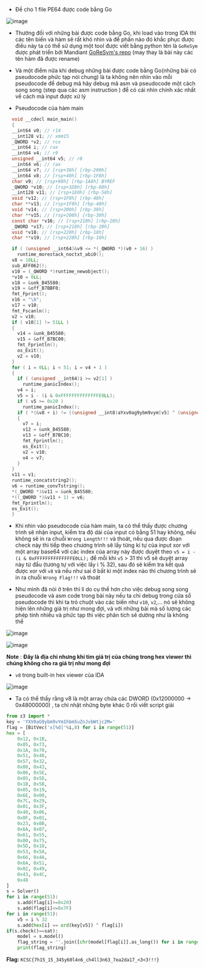 - Đề cho 1 file PE64 được code bằng Go

![image](https://github.com/user-attachments/assets/d77e878b-caab-4ae3-aef9-3c7509c7c2b9)


- Thường đối với những bài được code bằng Go, khi load vào trong IDA thì các tên biến và hàm sẽ rất khó nhìn và để phần nào đó khắc phục được điều này ta có thể sử dụng một tool được viết bằng python tên là `GoReSym` được phát triển bởi Mandiant [GoReSym's repo](https://github.com/mandiant/GoReSym) (may thay là bài này các tên hàm đã được rename)

- Và một điểm nữa khi debug những bài được code bằng Go(những bài có pseudocode phức tạp nói chung) là ta không nên nhìn vào mỗi pseudocode để debug mã hãy debug mã asm và pseudocode một cách song song (step qua các asm instruction ) để có cái nhìn chính xác nhất về cách mà input được xử lý

- Pseudocode của hàm main 
```C
  void __cdecl main_main()
  {
  __int64 v0; // r14
  __int128 v1; // xmm15
  _QWORD *v2; // rcx
  __int64 i; // rax
  __int64 v4; // r9
  unsigned __int64 v5; // r8
  __int64 v6; // rax
  __int64 v7; // [rsp+38h] [rbp-200h]
  __int64 v8; // [rsp+40h] [rbp-1F8h]
  char v9; // [rsp+90h] [rbp-1A8h] BYREF
  _QWORD *v10; // [rsp+1D8h] [rbp-60h]
  __int128 v11; // [rsp+1E0h] [rbp-58h]
  void *v12; // [rsp+1F0h] [rbp-48h]
  char **v13; // [rsp+1F8h] [rbp-40h]
  void *v14; // [rsp+200h] [rbp-38h]
  char **v15; // [rsp+208h] [rbp-30h]
  const char *v16; // [rsp+210h] [rbp-28h]
  _QWORD *v17; // [rsp+218h] [rbp-20h]
  void *v18; // [rsp+220h] [rbp-18h]
  char **v19; // [rsp+228h] [rbp-10h]

  if ( (unsigned __int64)&v9 <= *(_QWORD *)(v0 + 16) )
    runtime_morestack_noctxt_abi0();
  v8 = 18LL;
  sub_AFF062();
  v10 = (_QWORD *)runtime_newobject();
  *v10 = 0LL;
  v18 = &unk_B45580;
  v19 = &off_B7BBF0;
  fmt_Fprint();
  v16 = "\b";
  v17 = v10;
  fmt_Fscanln();
  v2 = v10;
  if ( v10[1] != 51LL )
  {
    v14 = &unk_B45580;
    v15 = &off_B7BC00;
    fmt_Fprintln();
    os_Exit();
    v2 = v10;
  }
  for ( i = 0LL; i < 51; i = v4 + 1 )
  {
    if ( (unsigned __int64)i >= v2[1] )
      runtime_panicIndex();
    v4 = i;
    v5 = i - (i & 0xFFFFFFFFFFFFFFE0LL);
    if ( v5 >= 0x20 )
      runtime_panicIndex();
    if ( *(&v8 + i) != ((unsigned __int8)aYxv0ag9ybm9vym[v5] ^ (unsigned __int64)*(unsigned __int8 *)(i + *v2)) )
    {
      v7 = i;
      v12 = &unk_B45580;
      v13 = &off_B7BC10;
      fmt_Fprintln();
      os_Exit();
      v2 = v10;
      v4 = v7;
    }
  }
  v11 = v1;
  runtime_concatstring2();
  v6 = runtime_convTstring();
  *(_QWORD *)&v11 = &unk_B45580;
  *((_QWORD *)&v11 + 1) = v6;
  fmt_Fprintln();
  os_Exit();
  }
```
- Khi nhìn vào pseudocode của hàm main, ta có thể thấy được chương trình sẽ nhận input, kiểm tra độ dài của input có bằng 51 hay không, nếu không sẽ in ra chuỗi `Wrong Length!!!` và thoát, nếu qua được đoạn check này thì tiếp theo chương trình sẽ lấy từng kí tự của input xor với một array base64 với các index của array này được duyệt theo `v5 = i - (i & 0xFFFFFFFFFFFFFFE0LL);` để mỗi khi `v5` > 31 thì v5 sẽ duyệt array này từ đầu (tương tự với việc lấy i % 32), sau đó sẽ kiểm tra kết quả được xor với `v8` và nếu như sai ở bất kì một index nào thì chương trình sẽ in ra chuỗi `Wrong Flag!!!` và thoát

- Như mình đã nói ở trên thì lí do cụ thể hơn cho việc debug song song pseudocode và asm code trong bài này nếu ta chỉ debug trong cửa sổ pseudocode thì khi ta trỏ chuột vào các biến như `v10`, `v2`,... nó sẽ không hiện lên những giá trị như mong đợi, và với những bài mà số lượng các phép tính nhiều và phức tạp thì việc phân tích sẽ dường như là không thể

![image](https://github.com/user-attachments/assets/33090f85-a420-49a2-967f-84187454d6d5)

![image](https://github.com/user-attachments/assets/78abd627-393b-4a28-b6d6-b1b3ed754785)

**Note** : **Đây là địa chỉ nhưng khi tìm giá trị của chúng trong hex viewer thì chúng không cho ra giá trị như mong đợi**

- `v8` trong built-in hex viewer của IDA

![image](https://github.com/user-attachments/assets/480b4511-4af7-4ff8-9dff-095f6fb909d9)


- Ta có thể thấy rằng v8 là một array chứa các DWORD (0x12000000 -> 0x48000000) , ta chỉ nhặt những byte khác 0 rồi viết script giải

```python
from z3 import *
key = 'YXV0aG9ybm9vYm1hbm5uZnJvbWtjc2M='
flag = [BitVec('x[%d]'%i,8) for i in range(51)]
hex = [
    0x12, 0x1B,
    0x05, 0x73,
    0x1A, 0x70,
    0x51, 0x48,
    0x57, 0x32,
    0x08, 0x43,
    0x06, 0x5E,
    0x05, 0x5D,
    0x1B, 0x5B,
    0x05, 0x19,
    0x6E, 0x00,
    0x7C, 0x29,
    0x01, 0x3F,
    0x40, 0x06,
    0x0F, 0x01,
    0x23, 0x0B,
    0x6A, 0x07,
    0x61, 0x55,
    0x00, 0x75,
    0x5D, 0x18,
    0x53, 0x5A,
    0x66, 0x4A,
    0x6A, 0x51,
    0x02, 0x49,
    0x43, 0x4C,
    0x48
]
s = Solver()
for i in range(51):
    s.add(flag[i]>=0x20)
    s.add(flag[i]<=0x7F)
for i in range(51):
    v5 = i % 32
    s.add(hex[i] == ord(key[v5]) ^ flag[i])
if(s.check()==sat):
    model = s.model()
    flag_string = ''.join([chr(model[flag[i]].as_long()) for i in range(51)])
    print(flag_string)
```
**Flag:** `KCSC{7h15_15_345y60l4n6_ch4ll3n63_7ea2da17_<3<3!!!}`
